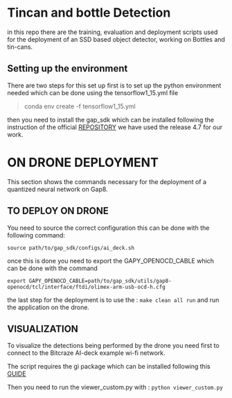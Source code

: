 # Tincan and bottle Detection

in this repo there are the training, evaluation and deployment scripts used for the deployment of an SSD based object detector, working on Bottles and tin-cans.

## Setting up the environment

There are two steps for this set up first is to set up the python environment needed which can be done using the tensorflow1_15.yml file 
> conda env create -f tensorflow1_15.yml

then you need to install the gap_sdk which can be installed following the instruction of the official [REPOSITORY](https://github.com/GreenWaves-Technologies/gap_sdk/tree/release-v4.7.0) we have used the release 4.7 for our work.

 

# ON DRONE DEPLOYMENT 

This section shows the commands necessary for the deployment of a quantized neural network on Gap8.

## TO DEPLOY  ON DRONE
 
You need to source the correct configuration this can be done with the following command: 

`source path/to/gap_sdk/configs/ai_deck.sh`

once this is done you need to export the GAPY_OPENOCD_CABLE which can be done with the command

`export GAPY_OPENOCD_CABLE=path/to/gap_sdk/utils/gap8-openocd/tcl/interface/ftdi/olimex-arm-usb-ocd-h.cfg`

the last step for the deployment is to use the :
`make clean all run`
and run the application on the drone.

## VISUALIZATION

To  visualize the detections being performed by the drone you need first to connect to the Bitcraze AI-deck example wi-fi network.

The script requires the gi package which can be installed following this [GUIDE](https://pygobject.readthedocs.io/en/latest/getting_started.html#ubuntu-getting-started)

 Then you need to run the viewer_custom.py with :
```python viewer_custom.py ```





 
